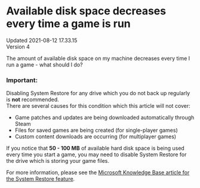 # Available disk space decreases every time a game is run
Updated 2021-08-12 17.33.15  
Version 4  

The amount of available disk space on my machine decreases every time I run a game - what should I do?  
  
  ### Important:
Disabling System Restore for any drive which you do not back up regularly is **not** recommended.  
There are several causes for this condition which this article will not cover:  

* Game patches and updates are being downloaded automatically through Steam
* Files for saved games are being created (for single-player games)
* Custom content downloads are occurring (for multiplayer games)

  
If you notice that **50 - 100 MB** of available hard disk space is being used every time you start a game, you may need to disable System Restore for the drive which is storing your game files.  
  
For more information, please see the [Microsoft Knowledge Base article for the System Restore feature](https://support.microsoft.com/en-us/windows/use-system-restore-a5ae3ed9-07c4-fd56-45ee-096777ecd14e).